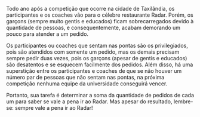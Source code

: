 Todo ano após a competição que ocorre na cidade de Taxilândia, os participantes e os coaches vão para o célebre restaurante Radar. Porém, os garçons (sempre muito gentis e educados) ficam sobrecarregados devido à quantidade de pessoas, e consequentemente, acabam demorando um pouco para atender a um pedido.

Os participantes ou coaches que sentam nas pontas são os privilegiados, pois são atendidos com somente um pedido, mas os demais precisam sempre pedir duas vezes, pois os garçons (apesar de gentis e educados) são desatentos e se esquecem facilmente dos pedidos. Além disso, há uma superstição entre os participantes e coaches de que se não houver um número par de pessoas que não sentam nas pontas, na próxima competição nenhuma equipe da universidade conseguirá vencer.

Portanto, sua tarefa é determinar a soma da quantidade de pedidos de cada um para saber se vale a pena ir ao Radar. Mas apesar do resultado, lembre-se: sempre vale a pena ir ao Radar!

